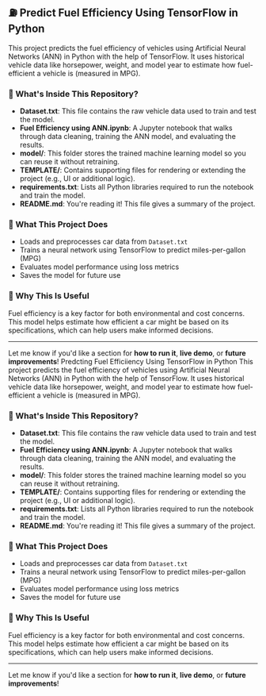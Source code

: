 ## ⛽ Predict Fuel Efficiency Using TensorFlow in Python

This project predicts the fuel efficiency of vehicles using Artificial Neural Networks (ANN) in Python with the help of TensorFlow. It uses historical vehicle data like horsepower, weight, and model year to estimate how fuel-efficient a vehicle is (measured in MPG).

### 📁 What's Inside This Repository?

* **Dataset.txt**: This file contains the raw vehicle data used to train and test the model.
* **Fuel Efficiency using ANN.ipynb**: A Jupyter notebook that walks through data cleaning, training the ANN model, and evaluating the results.
* **model/**: This folder stores the trained machine learning model so you can reuse it without retraining.
* **TEMPLATE/**: Contains supporting files for rendering or extending the project (e.g., UI or additional logic).
* **requirements.txt**: Lists all Python libraries required to run the notebook and train the model.
* **README.md**: You're reading it! This file gives a summary of the project.

### 🧠 What This Project Does

* Loads and preprocesses car data from `Dataset.txt`
* Trains a neural network using TensorFlow to predict miles-per-gallon (MPG)
* Evaluates model performance using loss metrics
* Saves the model for future use

### 🚀 Why This Is Useful

Fuel efficiency is a key factor for both environmental and cost concerns. This model helps estimate how efficient a car might be based on its specifications, which can help users make informed decisions.

---

Let me know if you'd like a section for **how to run it**, **live demo**, or **future improvements**!
Predcting Fuel Efficiiency Using TensorFlow in Python
This project predicts the fuel efficiency of vehicles using Artificial Neural Networks (ANN) in Python with the help of TensorFlow. It uses historical vehicle data like horsepower, weight, and model year to estimate how fuel-efficient a vehicle is (measured in MPG).

### 📁 What's Inside This Repository?

* **Dataset.txt**: This file contains the raw vehicle data used to train and test the model.
* **Fuel Efficiency using ANN.ipynb**: A Jupyter notebook that walks through data cleaning, training the ANN model, and evaluating the results.
* **model/**: This folder stores the trained machine learning model so you can reuse it without retraining.
* **TEMPLATE/**: Contains supporting files for rendering or extending the project (e.g., UI or additional logic).
* **requirements.txt**: Lists all Python libraries required to run the notebook and train the model.
* **README.md**: You're reading it! This file gives a summary of the project.

### 🧠 What This Project Does

* Loads and preprocesses car data from `Dataset.txt`
* Trains a neural network using TensorFlow to predict miles-per-gallon (MPG)
* Evaluates model performance using loss metrics
* Saves the model for future use

### 🚀 Why This Is Useful

Fuel efficiency is a key factor for both environmental and cost concerns. This model helps estimate how efficient a car might be based on its specifications, which can help users make informed decisions.

---

Let me know if you'd like a section for **how to run it**, **live demo**, or **future improvements**!

